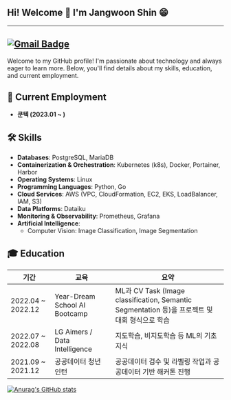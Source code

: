 ## Hi! Welcome 👋 I'm Jangwoon Shin 😁
***

## [![Gmail Badge](https://img.shields.io/badge/jangwoon1225@gmail.com-d14836?style=flat-square&logo=Gmail&logoColor=white&link=mailto:jangwoon1225@gmail.com)](mailto:jangwoon1225@gmail.com)

Welcome to my GitHub profile! I'm passionate about technology and always eager to learn more.
Below, you'll find details about my skills, education, and current employment.

## 💼 Current Employment

- **쿤텍 (2023.01 ~ )**

## 🛠 Skills

- **Databases**: PostgreSQL, MariaDB
- **Containerization & Orchestration**: Kubernetes (k8s), Docker, Portainer, Harbor
- **Operating Systems**: Linux
- **Programming Languages**: Python, Go
- **Cloud Services**: AWS (VPC, CloudFormation, EC2, EKS, LoadBalancer, IAM, S3)
- **Data Platforms**: Dataiku
- **Monitoring & Observability**: Prometheus, Grafana
- **Artificial Intelligence**:
  - Computer Vision: Image Classification, Image Segmentation

## 🎓 Education

| 기간           | 교육                                      | 요약                                                                                  |
|----------------|-------------------------------------------|---------------------------------------------------------------------------------------|
| 2022.04 ~ 2022.12 | Year-Dream School AI Bootcamp             | ML과 CV Task (Image classification, Semantic Segmentation 등)을 프로젝트 및 대회 형식으로 학습 |
| 2022.07 ~ 2022.08 | LG Aimers / Data Intelligence             | 지도학습, 비지도학습 등 ML의 기초 지식                                                 |
| 2021.09 ~ 2021.12 | 공공데이터 청년 인턴                        | 공공데이터 검수 및 라벨링 작업과 공공데이터 기반 해커톤 진행                            |



[![Anurag's GitHub stats](https://github-readme-stats.vercel.app/api?username=shinjangwoon)](https://github.com/anuraghazra/github-readme-stats)
